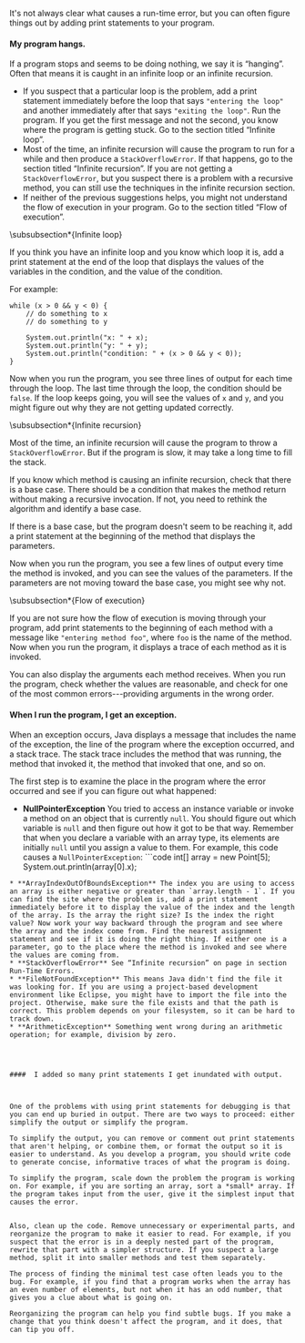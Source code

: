 It's not always clear what causes a run-time error, but you can often figure things out by adding print statements to your program.


####  My program hangs.



If a program stops and seems to be doing nothing, we say it is “hanging”. Often that means it is caught in an infinite loop or an infinite recursion.



* If you suspect that a particular loop is the problem, add a print statement immediately before the loop that says `"entering the loop"` and another immediately after that says `"exiting the loop"`. Run the program. If you get the first message and not the second, you know where the program is getting stuck. Go to the section titled “Infinite loop”.
* Most of the time, an infinite recursion will cause the program to run for a while and then produce a `StackOverflowError`. If that happens, go to the section titled “Infinite recursion”. If you are not getting a `StackOverflowError`, but you suspect there is a problem with a recursive method, you can still use the techniques in the infinite recursion section.
* If neither of the previous suggestions helps, you might not understand the flow of execution in your program. Go to the section titled “Flow of execution”.




\subsubsection*{Infinite loop}

If you think you have an infinite loop and you know which loop it is, add a print statement at the end of the loop that displays the values of the variables in the condition, and the value of the condition.

For example:

```code
while (x > 0 && y < 0) {
    // do something to x
    // do something to y

    System.out.println("x: " + x);
    System.out.println("y: " + y);
    System.out.println("condition: " + (x > 0 && y < 0));
}
```

Now when you run the program, you see three lines of output for each time through the loop. The last time through the loop, the condition should be `false`. If the loop keeps going, you will see the values of `x` and `y`, and you might figure out why they are not getting updated correctly.


\subsubsection*{Infinite recursion}


Most of the time, an infinite recursion will cause the program to throw a `StackOverflowError`. But if the program is slow, it may take a long time to fill the stack.

If you know which method is causing an infinite recursion, check that there is a base case. There should be a condition that makes the method return without making a recursive invocation. If not, you need to rethink the algorithm and identify a base case.

If there is a base case, but the program doesn't seem to be reaching it, add a print statement at the beginning of the method that displays the parameters.

Now when you run the program, you see a few lines of output every time the method is invoked, and you can see the values of the parameters. If the parameters are not moving toward the base case, you might see why not.


\subsubsection*{Flow of execution}


If you are not sure how the flow of execution is moving through your program, add print statements to the beginning of each method with a message like `"entering method foo"`, where `foo` is the name of the method. Now when you run the program, it displays a trace of each method as it is invoked.

You can also display the arguments each method receives. When you run the program, check whether the values are reasonable, and check for one of the most common errors---providing arguments in the wrong order.


####  When I run the program, I get an exception.



When an exception occurs, Java displays a message that includes the name of the exception, the line of the program where the exception occurred, and a stack trace. The stack trace includes the method that was running, the method that invoked it, the method that invoked that one, and so on.

The first step is to examine the place in the program where the error occurred and see if you can figure out what happened:

* **NullPointerException** You tried to access an instance variable or invoke a method on an object that is currently `null`. You should figure out which variable is `null` and then figure out how it got to be that way. Remember that when you declare a variable with an array type, its elements are initially `null` until you assign a value to them. For example, this code causes a `NullPointerException`: ```code
int[] array = new Point[5];
System.out.println(array[0].x);
```
* **ArrayIndexOutOfBoundsException** The index you are using to access an array is either negative or greater than `array.length - 1`. If you can find the site where the problem is, add a print statement immediately before it to display the value of the index and the length of the array. Is the array the right size? Is the index the right value? Now work your way backward through the program and see where the array and the index come from. Find the nearest assignment statement and see if it is doing the right thing. If either one is a parameter, go to the place where the method is invoked and see where the values are coming from.
* **StackOverflowError** See “Infinite recursion” on page in section Run-Time Errors.
* **FileNotFoundException** This means Java didn't find the file it was looking for. If you are using a project-based development environment like Eclipse, you might have to import the file into the project. Otherwise, make sure the file exists and that the path is correct. This problem depends on your filesystem, so it can be hard to track down.
* **ArithmeticException** Something went wrong during an arithmetic operation; for example, division by zero.




####  I added so many print statements I get inundated with output.



One of the problems with using print statements for debugging is that you can end up buried in output. There are two ways to proceed: either simplify the output or simplify the program.

To simplify the output, you can remove or comment out print statements that aren't helping, or combine them, or format the output so it is easier to understand. As you develop a program, you should write code to generate concise, informative traces of what the program is doing.

To simplify the program, scale down the problem the program is working on. For example, if you are sorting an array, sort a *small* array. If the program takes input from the user, give it the simplest input that causes the error.


Also, clean up the code. Remove unnecessary or experimental parts, and reorganize the program to make it easier to read. For example, if you suspect that the error is in a deeply nested part of the program, rewrite that part with a simpler structure. If you suspect a large method, split it into smaller methods and test them separately.

The process of finding the minimal test case often leads you to the bug. For example, if you find that a program works when the array has an even number of elements, but not when it has an odd number, that gives you a clue about what is going on.

Reorganizing the program can help you find subtle bugs. If you make a change that you think doesn't affect the program, and it does, that can tip you off.